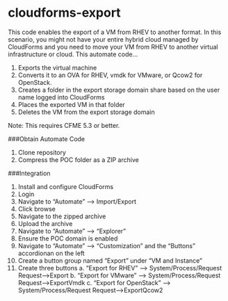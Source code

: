 # cloudforms-export
This code enables the export of a VM from RHEV to another format.  In this scenario, you might not have your entire hybrid cloud managed by CloudForms and you need to move your VM from RHEV to another virtual infrastructure or cloud.  This automate code…

1. Exports the virtual machine
2. Converts it to an OVA for RHEV, vmdk for VMware, or Qcow2 for OpenStack.
3. Creates a folder in the export storage domain share based on the user name logged into CloudForms
4. Places the exported VM in that folder
5. Deletes the VM from the export storage domain

Note: This requires CFME 5.3 or better.

###Obtain Automate Code
1. Clone repository
2. Compress the POC folder as a ZIP archive

###Integration
1. Install and configure CloudForms
2. Login
3. Navigate to “Automate” —> Import/Export
4. Click browse
5. Navigate to the zipped archive
6. Upload the archive
7. Navigate to “Automate” —> “Explorer”
8. Ensure the POC domain is enabled
9. Navigate to “Automate” —> “Customization” and the “Buttons” accordionan on the left
10. Create a button group named “Export” under “VM and Instance”
11. Create three buttons
 a. “Export for RHEV”  —> System/Process/Request Request—>Export
 b. “Export for VMware” —> System/Process/Request Request—>ExportVmdk
 c. “Export for OpenStack” —> System/Process/Request Request—>ExportQcow2

